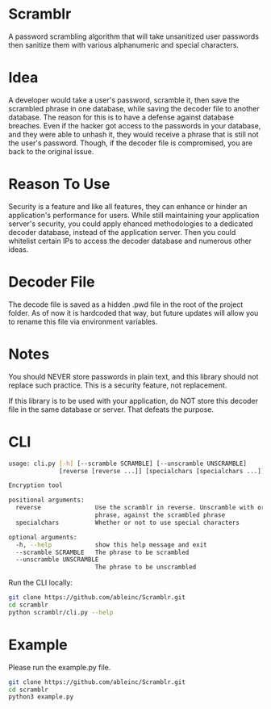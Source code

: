 # Scramblr
A password scrambling algorithm that will take unsanitized user passwords then sanitize them with various alphanumeric and special characters.

# Idea
A developer would take a user's password, scramble it, then save the scrambled phrase in one database, while saving the decoder file to another database. The reason for this is to have a defense against database breaches. Even if the hacker got access to the passwords in your database, and they were able to unhash it, they would receive a phrase that is still not the user's password. Though, if the decoder file is compromised, you are back to the original issue.

# Reason To Use
Security is a feature and like all features, they can enhance or hinder an application's performance for users. While still maintaining your application server's security, you could apply ehanced methodologies to a dedicated decoder database, instead of the application server. Then you could whitelist certain IPs to access the decoder database and numerous other ideas.  

# Decoder File
The decode file is saved as a hidden .pwd file in the root of the project folder. As of now it is hardcoded that way, but future updates will allow you to rename this file via environment variables.

# Notes
You should NEVER store passwords in plain text, and this library should not replace such practice. This is a security feature, not replacement.

If this library is to be used with your application, do NOT store this decoder file in the same database or server. That defeats the purpose.

# CLI
```bash
usage: cli.py [-h] [--scramble SCRAMBLE] [--unscramble UNSCRAMBLE]
              [reverse [reverse ...]] [specialchars [specialchars ...]]

Encryption tool

positional arguments:
  reverse               Use the scramblr in reverse. Unscramble with original
                        phrase, against the scrambled phrase
  specialchars          Whether or not to use special characters

optional arguments:
  -h, --help            show this help message and exit
  --scramble SCRAMBLE   The phrase to be scrambled
  --unscramble UNSCRAMBLE
                        The phrase to be unscrambled
```
Run the CLI locally:
```bash
git clone https://github.com/ableinc/Scramblr.git
cd scramblr
python scramblr/cli.py --help
```

# Example
Please run the example.py file.
```bash
git clone https://github.com/ableinc/Scramblr.git
cd scramblr
python3 example.py
```



